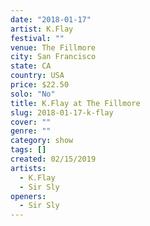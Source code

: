 ```yaml
---
date: "2018-01-17"
artist: K.Flay
festival: ""
venue: The Fillmore
city: San Francisco
state: CA
country: USA
price: $22.50
solo: "No"
title: K.Flay at The Fillmore
slug: 2018-01-17-k-flay
cover: ""
genre: ""
category: show
tags: []
created: 02/15/2019
artists:
  - K.Flay
  - Sir Sly
openers:
  - Sir Sly
---
```

